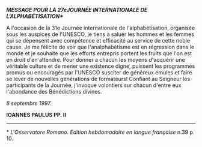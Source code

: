 ***MESSAGE POUR LA 27******e******JOURNÉE INTERNATIONALE DE L’ALPHABÉTISATION\****

A l'occasion de la 31e Journée internationale de l'alphabétisation, organisée sous les auspices de l'UNESCO, je tiens à saluer les hommes et les femmes qui se dépensent avec compétence et efficacité au service de cette noble cause. Je me félicite de voir que l'analphabétisme est en régression dans le monde et je souhaite que les efforts entrepris portent les fruits que l'on est en droit d'en attendre. Pour donner a chacun les moyens d'acquérir une véritable culture et de mener une existence digne, puissent les programmes promus ou encouragés par l'UNESCO susciter de généreux émules et faire se lever de nouvelles générations de formateurs! Confiant au Seigneur les participants de la Journée, j'invoque volontiers sur chacun d'entre eux l'abondance des Bénédictions divines.

*8 septembre 1997.*

**IOANNES PAULUS PP. II**

* * *

\* *L'Osservatore Romano. Edition hebdomadaire en langue française* n.39 p. 10.